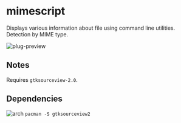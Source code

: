 mimescript
========
Displays various information about file using command line utilities. Detection by MIME type.

![plug-preview](https://i.imgur.com/OqeNQE5.png)

## Notes
Requires `gtksourceview-2.0`.

## Dependencies
![arch](https://wiki.archlinux.org/favicon.ico) `pacman -S gtksourceview2`
